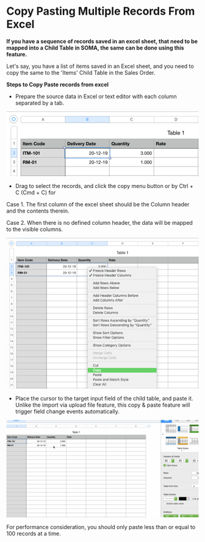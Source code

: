 
# Copy Pasting Multiple Records From Excel


**If you have a sequence of records saved in an excel sheet, that need to be mapped into a Child Table in SOMA, the same can be done using this feature.**


Let's say, you have a list of items saved in an Excel sheet, and you need to copy the same to the 'Items' Child Table in the Sales Order.


**Steps to Copy Paste records from excel**


* Prepare the source data in Excel or text editor with each column separated by a tab.


![Copy Pasting](/files/using-copy-paste-1.png)
* Drag to select the records, and click the copy menu button or by Ctrl + C (Cmd + C) for


Case 1. The first column of the excel sheet should be the Column header and the contents therein.


Case 2. When there is no defined column header, the data will be mapped to the visible columns.


![Copy Pasting](/files/using-copy-paste-4.png)
* Place the cursor to the target input field of the child table, and paste it. Unlike the import via upload file feature, this copy & paste feature will trigger field change events automatically.


![Copy Pasting](/files/using-copy-paste-3.gif)


For performance consideration, you should only paste less than or equal to 100 records at a time.


